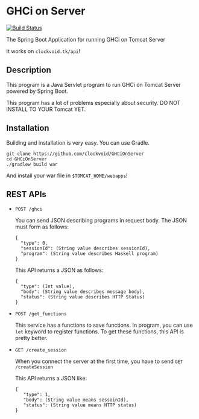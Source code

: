 # GHCi on Server
[![Build Status](https://travis-ci.org/clockvoid/GHCiOnServer.svg?branch=master)](https://travis-ci.org/clockvoid/GHCiOnServer)

The Spring Boot Application for running GHCi on Tomcat Server

It works on `clockvoid.tk/api`!

## Description
This program is a Java Servlet program to run GHCi on Tomcat Server powered by Spring Boot.

This program has a lot of problems especially about security. 
DO NOT INSTALL TO YOUR Tomcat YET.

## Installation
Building and installation is very easy. You can use Gradle.

```
git clone https://github.com/clockvoid/GHCiOnServer
cd GHCiOnServer
./gradlew build war
```

And install your war file in `$TOMCAT_HOME/webapps`!

## REST APIs
* `POST /ghci`

    You can send JSON describing programs in request body.
    The JSON must form as follows:
    ```
    {
      "type": 0,
      "sessionId": (String value describes sessionId),
      "program": (String value describes Haskell program)
    }
    ```
    
    This API returns a JSON as follows:
    ```
    {
      "type": (Int value),
      "body": (String value describes message body),
      "status": (String value describes HTTP Status)
    }
    ```
    
* `POST /get_functions`

    This service has a functions to save functions.
    In program, you can use `let` keyword to register functions.
    To get these functions, this API is pretty better.

* `GET /create_session`

    When you connect the server at the first time, you have to send `GET /createSession`
    
    This API returns a JSON like:
    ```
    {
       "type": 1,
       "body": (String value means sessoinId),
       "status": (String value means HTTP status)
    }
    ```
